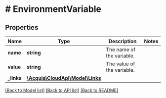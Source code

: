 # # EnvironmentVariable

## Properties

Name | Type | Description | Notes
------------ | ------------- | ------------- | -------------
**name** | **string** | The name of the variable. |
**value** | **string** | The value of the variable. |
**_links** | [**\Acquia\CloudApi\Model\Links**](Links.md) |  |

[[Back to Model list]](../../README.md#models) [[Back to API list]](../../README.md#endpoints) [[Back to README]](../../README.md)
